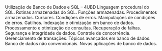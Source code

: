 Utilização de Banco de Dados e SQL – 4UBD
Linguagem procedural do SQL. Rotinas armazenadas do SQL. Funções
armazenadas. Procedimentos armazenados. Cursores. Condições de erros.
Manipulações de condições de erros. Gatilhos. Indexação e otimização em
banco de dados. Processamento e otimização de consultas. Recuperação de
falhas. Segurança e integridade de dados. Controle de concorrência.
Gerenciamento de transações. Tópicos avançados em banco de dados. Banco
de dados não convencionais. Novas aplicações de banco de dados.
